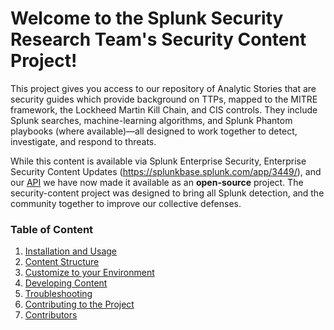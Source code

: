 

# Welcome to the Splunk Security Research Team's Security Content Project!

This project gives you access to our repository of Analytic Stories that are security guides which provide background on TTPs, mapped to the MITRE framework, the Lockheed Martin Kill Chain, and CIS controls. They include Splunk searches, machine-learning algorithms, and Splunk Phantom playbooks (where available)—all designed to work together to detect, investigate, and respond to threats.

While this content is available via Splunk Enterprise Security, Enterprise Security Content Updates (https://splunkbase.splunk.com/app/3449/), and our [API](https://docs.splunkresearch.com/?version=latest) we have now made it available as an **open-source** project. The security-content project was designed to bring all Splunk detection, and the community together to improve our collective defenses.

### Table of Content

1. [Installation and Usage](https://github.com/splunk/security-content/wiki/Installation-and-Usage)
2. [Content Structure](https://github.com/splunk/security-content/wiki/Content-Structure)
3. [Customize to your Environment](https://github.com/splunk/security-content/wiki/Customize-to-Your-Environment)
4. [Developing Content](https://github.com/splunk/security-content/wiki/Developing-Content)
5. [Troubleshooting](https://github.com/splunk/security-content/wiki/Troubleshooting)
6. [Contributing to the Project](https://github.com/splunk/security-content/wiki/Contributing-to-the-Project)
6. [Contributors](https://github.com/splunk/security-content/wiki/Contributors)